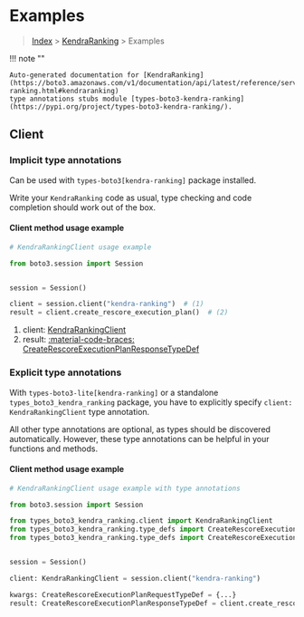 # Examples

> [Index](../README.md) > [KendraRanking](./README.md) > Examples

!!! note ""

    Auto-generated documentation for [KendraRanking](https://boto3.amazonaws.com/v1/documentation/api/latest/reference/services/kendra-ranking.html#kendraranking)
    type annotations stubs module [types-boto3-kendra-ranking](https://pypi.org/project/types-boto3-kendra-ranking/).

## Client

### Implicit type annotations

Can be used with `types-boto3[kendra-ranking]` package installed.

Write your `KendraRanking` code as usual,
type checking and code completion should work out of the box.


#### Client method usage example

```python
# KendraRankingClient usage example

from boto3.session import Session


session = Session()

client = session.client("kendra-ranking")  # (1)
result = client.create_rescore_execution_plan()  # (2)
```

1. client: [KendraRankingClient](./client.md)
2. result: [:material-code-braces: CreateRescoreExecutionPlanResponseTypeDef](./type_defs.md#createrescoreexecutionplanresponsetypedef)






### Explicit type annotations

With `types-boto3-lite[kendra-ranking]`
or a standalone `types_boto3_kendra_ranking` package, you have to explicitly specify `client: KendraRankingClient` type annotation.

All other type annotations are optional, as types should be discovered automatically.
However, these type annotations can be helpful in your functions and methods.


#### Client method usage example

```python
# KendraRankingClient usage example with type annotations

from boto3.session import Session

from types_boto3_kendra_ranking.client import KendraRankingClient
from types_boto3_kendra_ranking.type_defs import CreateRescoreExecutionPlanResponseTypeDef
from types_boto3_kendra_ranking.type_defs import CreateRescoreExecutionPlanRequestTypeDef


session = Session()

client: KendraRankingClient = session.client("kendra-ranking")

kwargs: CreateRescoreExecutionPlanRequestTypeDef = {...}
result: CreateRescoreExecutionPlanResponseTypeDef = client.create_rescore_execution_plan(**kwargs)
```






